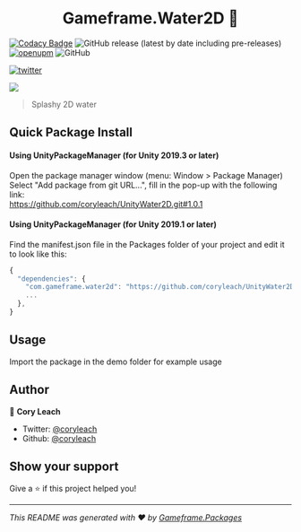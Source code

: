 <h1 align="center">Gameframe.Water2D 👋</h1>

<!-- BADGE-START -->
[![Codacy Badge](https://app.codacy.com/project/badge/Grade/5e37337f70394582a347ab66da54b6ad)](https://www.codacy.com/manual/coryleach/UnityWater2D?utm_source=github.com&amp;utm_medium=referral&amp;utm_content=coryleach/UnityWater2D&amp;utm_campaign=Badge_Grade)
![GitHub release (latest by date including pre-releases)](https://img.shields.io/github/v/release/coryleach/UnityWater2D?include_prereleases)
[![openupm](https://img.shields.io/npm/v/com.gameframe.water2d?label=openupm&registry_uri=https://package.openupm.com)](https://openupm.com/packages/com.gameframe.water2d/)
![GitHub](https://img.shields.io/github/license/coryleach/UnitySaveLoad)

[![twitter](https://img.shields.io/twitter/follow/coryleach.svg?style=social)](https://twitter.com/coryleach)

<img src="https://media.giphy.com/media/W36MLDTWKCBuFjvv8P/giphy.gif" />

<!-- BADGE-END -->

> Splashy 2D water

## Quick Package Install

#### Using UnityPackageManager (for Unity 2019.3 or later)
Open the package manager window (menu: Window > Package Manager)<br/>
Select "Add package from git URL...", fill in the pop-up with the following link:<br/>
https://github.com/coryleach/UnityWater2D.git#1.0.1<br/>

#### Using UnityPackageManager (for Unity 2019.1 or later)

Find the manifest.json file in the Packages folder of your project and edit it to look like this:
```js
{
  "dependencies": {
    "com.gameframe.water2d": "https://github.com/coryleach/UnityWater2D.git#1.0.1",
    ...
  },
}
```

<!-- DOC-START -->
<!-- 
Changes between 'DOC START' and 'DOC END' will not be modified by readme update scripts
-->

## Usage

Import the package in the demo folder for example usage

<!-- DOC-END -->

## Author

👤 **Cory Leach**

* Twitter: [@coryleach](https://twitter.com/coryleach)
* Github: [@coryleach](https://github.com/coryleach)


## Show your support

Give a ⭐️ if this project helped you!

***
_This README was generated with ❤️ by [Gameframe.Packages](https://github.com/coryleach/unitypackages)_
